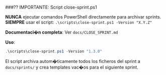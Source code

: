 ﻿###?? IMPORTANTE: Script close-sprint.ps1

**NUNCA** ejecutar comandos PowerShell directamente para archivar sprints.  
**SIEMPRE** usar el script: `.\scripts\close-sprint.ps1 -Version "X.Y.Z"`

**Documentaci�n completa**: Ver `docs/CLOSE_SPRINT.md`

**Uso**: 
```powershell
.\scripts\close-sprint.ps1 -Version "1.3.0"
```

El script archiva autom�ticamente todos los ficheros del sprint a `docs/sprints/` y crea templates vac�os para el siguiente sprint.
